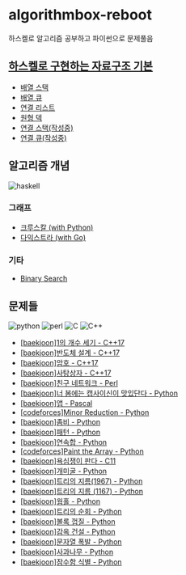 # algorithmbox-reboot
하스켈로 알고리즘 공부하고 파이썬으로 문제풀음

## [하스켈로 구현하는 자료구조 기본](basic/data_structure)
* [배열 스택](basic/data_structure/list_stack.hs)
* [배열 큐](basic/data_structure/list_queue.hs)
* [연결 리스트](basic/data_structure/linked_list.hs)
* [원형 덱](basic/data_structure/circular_deque.hs)
* [연결 스택(작성중)](basic/data_structure/linked_stack.hs)
* [연결 큐(작성중)](basic/data_structure/linked_queue.hs)

## 알고리즘 개념
![haskell](https://img.shields.io/badge/Haskell-5D4F85?style=flat-square&logo=haskell&logoColor=white)
### 그래프
* [크루스칼 (with Python)](basic/graphs/kruskal)
* [다익스트라 (with Go)](basic/graphs/dijkstra)
### 기타
* [Binary Search](basic/binary_search)

## 문제들
![python](https://img.shields.io/badge/Python-FFD43B?style=flat-square&logo=python&logoColor=black)
![perl](https://img.shields.io/badge/Perl-39457E?style=flat-square&logo=perl&logoColor=white)
![C](https://img.shields.io/badge/C-00599C?style=flat-square&logo=c&logoColor=white)
![C++](https://img.shields.io/badge/C%2B%2B-00599C?style=flat-square&logo=c%2B%2B&logoColor=white)

* [[baekjoon]1의 개수 세기 - C++17](solutions/baekjoon-9527.cpp)
* [[baekjoon]반도체 설계 - C++17](solutions/baekjoon-2352.cpp)
* [[baekjoon]암호 - C++17](solutions/baekjoon-1394.cpp)
* [[baekjoon]사탕상자 - C++17](solutions/baekjoon-2243.cpp)
* [[baekjoon]친구 네트워크 - Perl](solutions/baekjoon-4195.pl)
* [[baekjoon]너 봄에는 캡사이신이 맛있단다 - Python](solutions/baekjoon-15824.py)
* [[baekjoon]앱 - Pascal](solutions/baekjoon-7579.pas)
* [[codeforces]Minor Reduction - Python](solutions/codeforces-1626b.py)
* [[baekjoon]좀비 - Python](solutions/baekjoon-11952.py)
* [[baekjoon]패턴 - Python](solutions/baekjoon-3164.py)
* [[baekjoon]연속합 - Python](solutions/baekjoon-1912.py)
* [[codeforces]Paint the Array - Python](solutions/codeforces-1618c.py)
* [[baekjoon]욕심쟁이 판다 - C11](solutions/baekjoon-1937.c)
* [[baekjoon]개미굴 - Python](solutions/baekjoon-14725.py)
* [[baekjoon]트리의 지름(1967) - Python](solutions/baekjoon-1967.py)
* [[baekjoon]트리의 지름 (1167) - Python](solutions/baekjoon-1167.py)
* [[baekjoon]웜홀 - Python](solutions/baekjoon-1865.py)
* [[baekjoon]트리의 순회 - Python](solutions/baekjoon-2263.py)
* [[baekjoon]볼록 껍질 - Python](solutions/baekjoon-1708.py)
* [[baekjoon]감옥 건설 - Python](solutions/baekjoon-2254.py)
* [[baekjoon]문자열 폭발 - Python](solutions/baekjoon-9935.py)
* [[baekjoon]사과나무 - Python](solutions/baekjoon-2987.py)
* [[baekjoon]잠수함 식별 - Python](solutions/baekjoon-2671.py)
